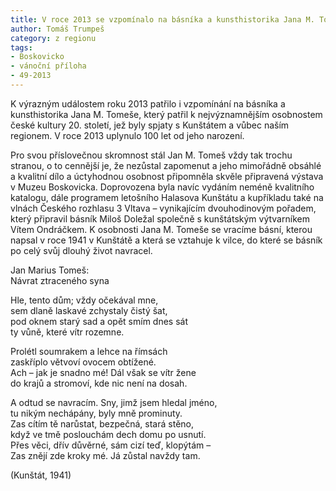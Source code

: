 ```yaml
---
title: V roce 2013 se vzpomínalo na básníka a kunsthistorika Jana M. Tomeše
author: Tomáš Trumpeš
category: z regionu
tags:
- Boskovicko
- vánoční příloha
- 49-2013
---
```


K výrazným událostem roku 2013 patřilo i vzpomínání na básníka a kunsthistorika Jana M. Tomeše, který patřil k nejvýznamnějším osobnostem české kultury 20. století, jež byly spjaty s Kunštátem a vůbec naším regionem. V roce 2013 uplynulo 100 let od jeho narození.

Pro svou příslovečnou skromnost stál Jan M. Tomeš vždy tak trochu stranou, o to cennější je, že nezůstal zapomenut a jeho mimořádně obsáhlé a kvalitní dílo a úctyhodnou osobnost připomněla skvěle připravená výstava v Muzeu Boskovicka. Doprovozena byla navíc vydáním neméně kvalitního katalogu, dále programem letošního Halasova Kunštátu a kupříkladu také na vlnách Českého rozhlasu 3 Vltava – vynikajícím dvouhodinovým pořadem, který připravil básník Miloš Doležal společně s kunštátským výtvarníkem Vítem Ondráčkem. K osobnosti Jana M. Tomeše se vracíme básní, kterou napsal v roce 1941 v Kunštátě a která se vztahuje k vilce, do které se básník po celý svůj dlouhý život navracel.

Jan Marius Tomeš:  
Návrat ztraceného syna  

Hle, tento dům; vždy očekával mne,  
sem dlaně laskavé zchystaly čistý šat,  
pod oknem starý sad a opět smím dnes sát  
ty vůně, které vítr rozemne.

Prolétl soumrakem a lehce na římsách  
zaskříplo větvoví ovocem obtížené.  
Ach – jak je snadno mé! Dál však se vítr žene  
do krajů a stromoví, kde nic není na dosah.

A odtud se navracím. Sny, jimž jsem hledal jméno,  
tu nikým nechápány, byly mně prominuty.  
Zas cítím tě narůstat, bezpečná, stará stěno,  
když ve tmě poslouchám dech domu po usnutí.  
Přes věci, dřív důvěrné, sám cizí teď, klopýtám –  
Zas znějí zde kroky mé. Já zůstal navždy tam.

(Kunštát, 1941)